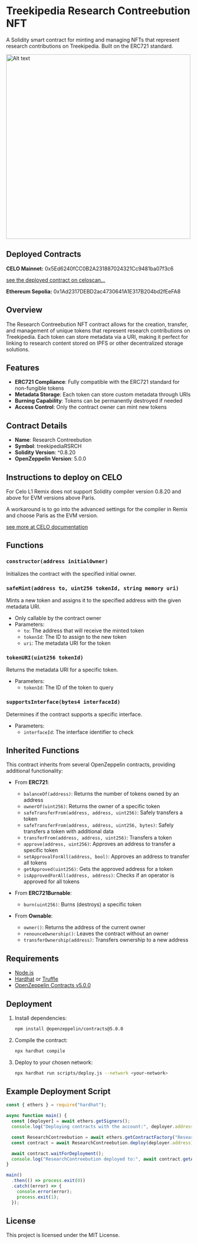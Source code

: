 # Treekipedia Research Contreebution NFT

A Solidity smart contract for minting and managing NFTs that represent research contributions on Treekipedia. Built on the ERC721 standard.

<img src="https://gpbr.infura-ipfs.io/ipfs/bafkreibkta2e54ddqjlrmxmacjvqcpj7w6o3a4oww6ea7hldjazio22c3e" alt="Alt text" width="500px" height="auto">

## Deployed Contracts
**CELO Mainnet:** 0x5Ed6240fCC0B2A231887024321Cc9481ba07f3c6

[see the deployed contract on celoscan...](https://celoscan.io/address/0x5ed6240fcc0b2a231887024321cc9481ba07f3c6)

**Ethereum Sepolia:** 0x1Ad2317DEBD2ac4730641A1E317B204bd2fEeFA8


## Overview

The Research Contreebution NFT contract allows for the creation, transfer, and management of unique tokens that represent research contributions on Treekipedia. Each token can store metadata via a URI, making it perfect for linking to research content stored on IPFS or other decentralized storage solutions.

## Features

- **ERC721 Compliance**: Fully compatible with the ERC721 standard for non-fungible tokens
- **Metadata Storage**: Each token can store custom metadata through URIs
- **Burning Capability**: Tokens can be permanently destroyed if needed
- **Access Control**: Only the contract owner can mint new tokens

## Contract Details

- **Name**: Research Contreebution
- **Symbol**: treekipediaRSRCH
- **Solidity Version**: ^0.8.20
- **OpenZeppelin Version**: 5.0.0

## Instructions to deploy on CELO

For Celo L1 Remix does not support Solidity compiler version 0.8.20 and above for EVM versions above Paris.

A workaround is to go into the advanced settings for the compiler in Remix and choose Paris as the EVM version.

[see more at CELO documentation](https://docs.celo.org/developer/deploy/remix)

## Functions

### `constructor(address initialOwner)`
Initializes the contract with the specified initial owner.

### `safeMint(address to, uint256 tokenId, string memory uri)`
Mints a new token and assigns it to the specified address with the given metadata URI.
- Only callable by the contract owner
- Parameters:
  - `to`: The address that will receive the minted token
  - `tokenId`: The ID to assign to the new token
  - `uri`: The metadata URI for the token

### `tokenURI(uint256 tokenId)`
Returns the metadata URI for a specific token.
- Parameters:
  - `tokenId`: The ID of the token to query

### `supportsInterface(bytes4 interfaceId)`
Determines if the contract supports a specific interface.
- Parameters:
  - `interfaceId`: The interface identifier to check

## Inherited Functions

This contract inherits from several OpenZeppelin contracts, providing additional functionality:

- From **ERC721**:
  - `balanceOf(address)`: Returns the number of tokens owned by an address
  - `ownerOf(uint256)`: Returns the owner of a specific token
  - `safeTransferFrom(address, address, uint256)`: Safely transfers a token
  - `safeTransferFrom(address, address, uint256, bytes)`: Safely transfers a token with additional data
  - `transferFrom(address, address, uint256)`: Transfers a token
  - `approve(address, uint256)`: Approves an address to transfer a specific token
  - `setApprovalForAll(address, bool)`: Approves an address to transfer all tokens
  - `getApproved(uint256)`: Gets the approved address for a token
  - `isApprovedForAll(address, address)`: Checks if an operator is approved for all tokens

- From **ERC721Burnable**:
  - `burn(uint256)`: Burns (destroys) a specific token

- From **Ownable**:
  - `owner()`: Returns the address of the current owner
  - `renounceOwnership()`: Leaves the contract without an owner
  - `transferOwnership(address)`: Transfers ownership to a new address

## Requirements

- [Node.js](https://nodejs.org/)
- [Hardhat](https://hardhat.org/) or [Truffle](https://www.trufflesuite.com/truffle)
- [OpenZeppelin Contracts v5.0.0](https://github.com/OpenZeppelin/openzeppelin-contracts)

## Deployment

1. Install dependencies:
   ```bash
   npm install @openzeppelin/contracts@5.0.0
   ```

2. Compile the contract:
   ```bash
   npx hardhat compile
   ```

3. Deploy to your chosen network:
   ```bash
   npx hardhat run scripts/deploy.js --network <your-network>
   ```

## Example Deployment Script

```javascript
const { ethers } = require("hardhat");

async function main() {
  const [deployer] = await ethers.getSigners();
  console.log("Deploying contracts with the account:", deployer.address);

  const ResearchContreebution = await ethers.getContractFactory("ResearchContreebution");
  const contract = await ResearchContreebution.deploy(deployer.address);

  await contract.waitForDeployment();
  console.log("ResearchContreebution deployed to:", await contract.getAddress());
}

main()
  .then(() => process.exit(0))
  .catch((error) => {
    console.error(error);
    process.exit(1);
  });
```

## License

This project is licensed under the MIT License.